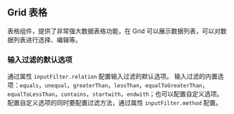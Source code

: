 <div class="demo-header">
<p class="overviewicon">
  <span class="wapi-list-form"/>
</p>

## Grid 表格

<nova-uxlink widget-name="Grid"></nova-uxlink>

表格组件，提供了非常强大数据表格功能，在 Grid 可以展示数据列表，可以对数据列表进行选择、编辑等。
</div>

### 输入过滤的默认选项

通过属性 `inputFilter.relation` 配置输入过滤的默认选项。
输入过滤的内置选项：`equals`，`unequal`，`greaterThan`，`lessThan`，`equalToGreaterThan`，`equalToLessThan`，`contains`，`startwith`，`endwith`；也可以配置自定义选项。
配置自定义选项的同时要配置过滤方法，通过属性 `inputFilter.method` 配置。

<nova-demo-view link="grid/filter/default-relation"></nova-demo-view>

<br>



